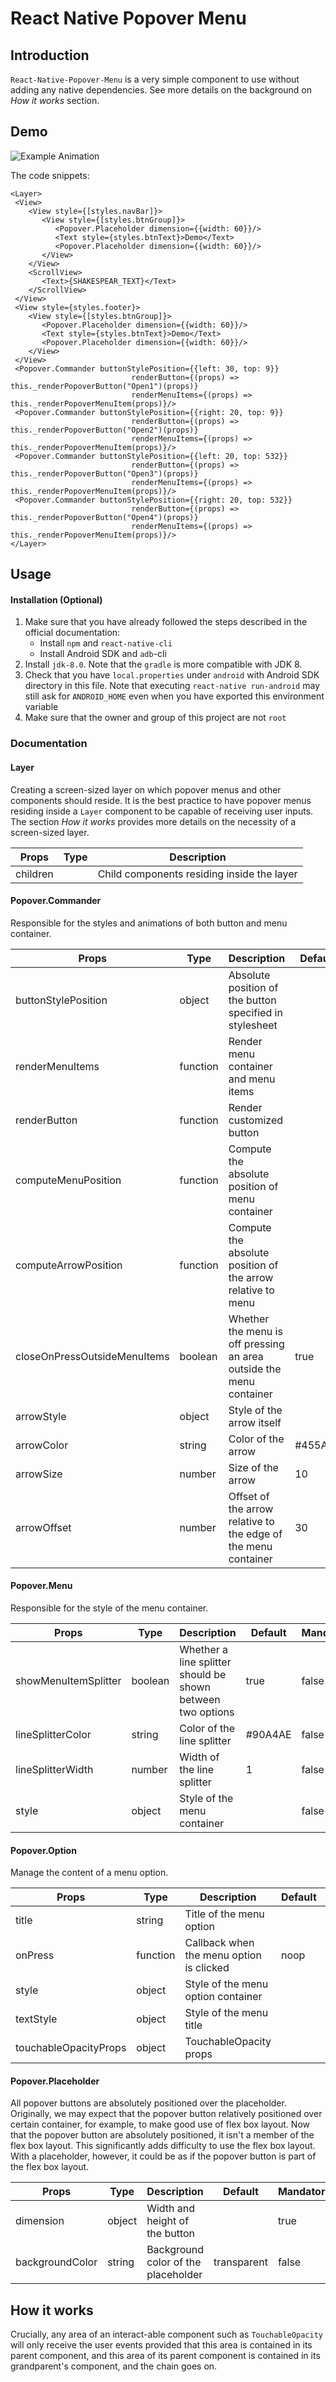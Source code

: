 # React Native Popover Menu

## Introduction
`React-Native-Popover-Menu` is a very simple component to use without adding any native
dependencies. See more details on the background on *How it works* section.

## Demo

![Example Animation](demo/final.gif)

The code snippets:
```
<Layer>
 <View>
    <View style={[styles.navBar]}>
       <View style={[styles.btnGroup]}>
          <Popover.Placeholder dimension={{width: 60}}/>
          <Text style={styles.btnText}>Demo</Text>
          <Popover.Placeholder dimension={{width: 60}}/>
       </View>
    </View>
    <ScrollView>
       <Text>{SHAKESPEAR_TEXT}</Text>
    </ScrollView>
 </View>
 <View style={styles.footer}>
    <View style={[styles.btnGroup]}>
       <Popover.Placeholder dimension={{width: 60}}/>
       <Text style={styles.btnText}>Demo</Text>
       <Popover.Placeholder dimension={{width: 60}}/>
    </View>
 </View>
 <Popover.Commander buttonStylePosition={{left: 30, top: 9}}
                           renderButton={(props) => this._renderPopoverButton("Open1")(props)}
                           renderMenuItems={(props) => this._renderPopoverMenuItem(props)}/>
 <Popover.Commander buttonStylePosition={{right: 20, top: 9}}
                           renderButton={(props) => this._renderPopoverButton("Open2")(props)}
                           renderMenuItems={(props) => this._renderPopoverMenuItem(props)}/>
 <Popover.Commander buttonStylePosition={{left: 20, top: 532}}
                           renderButton={(props) => this._renderPopoverButton("Open3")(props)}
                           renderMenuItems={(props) => this._renderPopoverMenuItem(props)}/>
 <Popover.Commander buttonStylePosition={{right: 20, top: 532}}
                           renderButton={(props) => this._renderPopoverButton("Open4")(props)}
                           renderMenuItems={(props) => this._renderPopoverMenuItem(props)}/>
</Layer>
```

## Usage

#### Installation (Optional)
1. Make sure that you have already followed the steps described
   in the official documentation:
    - Install `npm` and `react-native-cli`
    - Install Android SDK and `adb`-cli
2. Install `jdk-8.0`. Note that the `gradle` is more compatible 
   with JDK 8. 
3. Check that you have `local.properties` under `android` with 
   Android SDK directory in this file. Note that executing `react-native run-android`
   may still ask for `ANDROID_HOME` even when you have exported 
   this environment variable
4. Make sure that the owner and group of this project are not `root`

### Documentation

#### Layer

Creating a screen-sized layer on which popover menus and other components should
reside. It is the best practice to have popover menus residing inside a `Layer`
component to be capable of receiving user inputs. The section *How it works* provides
more details on the necessity of a screen-sized layer.

| Props | Type | Description|
|-------|------|------------|
|children|  | Child components residing inside the layer

#### Popover.Commander

Responsible for the styles and animations of both button and menu container.

| Props | Type | Description| Default | Mandatory|
|-------|------|------------| --------|----------|
|buttonStylePosition| object | Absolute position of the button specified in stylesheet| |true| 
|renderMenuItems| function | Render menu container and menu items | | true |
|renderButton| function | Render customized button | | false |
|computeMenuPosition| function | Compute the absolute position of menu container | | false|
|computeArrowPosition| function | Compute the absolute position of the arrow relative to menu | | false |
|closeOnPressOutsideMenuItems| boolean | Whether the menu is off pressing an area outside the menu container | true | false |
|arrowStyle| object | Style of the arrow itself | | false |
|arrowColor| string | Color of the arrow | #455A64 | false |
|arrowSize| number | Size of the arrow | 10 | false |
|arrowOffset| number | Offset of the arrow relative to the edge of the menu container | 30 | false |

#### Popover.Menu

Responsible for the style of the menu container.

| Props | Type | Description| Default | Mandatory|
|-------|------|------------| --------|----------|
|showMenuItemSplitter| boolean | Whether a line splitter should be shown between two options | true | false |
|lineSplitterColor| string | Color of the line splitter | #90A4AE | false |
|lineSplitterWidth| number | Width of the line splitter | 1 | false |
|style| object | Style of the menu container | | false |

#### Popover.Option

Manage the content of a menu option.

| Props | Type | Description| Default | Mandatory|
|-------|------|------------| --------|----------|
| title | string | Title of the menu option | | true |
| onPress | function | Callback when the menu option is clicked | noop | false |
| style | object | Style of the menu option container | | false | 
|textStyle| object | Style of the menu title | | false |
|touchableOpacityProps| object | TouchableOpacity props | | false|

#### Popover.Placeholder

All popover buttons are absolutely positioned over the placeholder. Originally, we may expect
that the popover button relatively positioned over certain container, for example, to make good
use of flex box layout. Now that the popover button are absolutely positioned, it isn't a member 
of the flex box layout. This significantly adds difficulty to use the flex box layout. With a
placeholder, however, it could be as if the popover button is part of the flex box layout.

| Props | Type | Description| Default | Mandatory|
|-------|------|------------| --------|----------|
|dimension| object | Width and height of the button | | true |
|backgroundColor | string | Background color of the placeholder | transparent | false |

## How it works

Crucially, any area of an interact-able component such as `TouchableOpacity` will only
receive the user events provided that this area is contained in its parent component,
and this area of its parent component is contained in its grandparent's component, and 
the chain goes on. 


